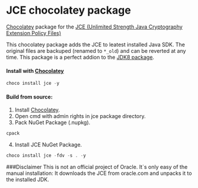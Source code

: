 # JCE chocolatey package
[Chocolatey](https://chocolatey.org/) package for the [JCE (Unlimited Strength Java Cryptography Extension Policy Files)](http://www.oracle.com/technetwork/java/javase/downloads/jce-7-download-432124.html)

This chocolatey package adds the JCE to leatest installed Java SDK. The original files are backuped (renamed to `*_old`) and can be reverted at any time. This package is a perfect addion to the [JDK8 package](https://chocolatey.org/packages/jdk8).

#### Install with [Chocolatey](https://chocolatey.org/)
```PowerShell
choco install jce -y
```

#### Build from source:
1. Install [Chocolatey](https://chocolatey.org/).
2. Open cmd with admin rights in jce package directory.
3. Pack NuGet Package (.nupkg).
```PowerShell
cpack
```
4. Install JCE NuGet Package.
```PowerShell
choco install jce -fdv -s . -y
```

###Disclaimer
This is not an official project of Oracle. It`s only easy of the manual installation: It downloads the JCE from oracle.com and unpacks it to the installed JDK.
